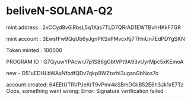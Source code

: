 # beliveN-SOLANA-Q2


mint address : 2vCCyd8v6iRbsL5q1Xas7TLD7QRrAD1EWTBvhHKkF7GR

mint account : 3EwsfFw9QqUb6yJgnPKSxPMvcxKj7THnUn7EdPDYgSKN

Token minted : 100000


PROGRAM ID : G7QyuwYPAcwrJ7p1S86gGbtVPt9A93vUyrMpc5xKEmoA

new - D51uEDHLbWAxNfodfQDv7qkp8WZtxrhi3uganGbNos7o



account created: 64EEtUTRVPJeKrT9vPmr4kSBmDGiiB52E6h3Jk1xE7Tz
Oops, something went wrong: Error: Signature verification failed